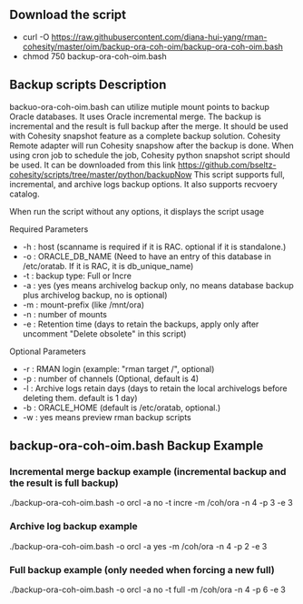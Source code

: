 ## Download the script
- curl -O https://raw.githubusercontent.com/diana-hui-yang/rman-cohesity/master/oim/backup-ora-coh-oim/backup-ora-coh-oim.bash
- chmod 750 backup-ora-coh-oim.bash

## Backup scripts Description

backuo-ora-coh-oim.bash can utilize mutiple mount points to backup Oracle databases. It uses Oracle incremental merge. The backup is incremental and the result is full backup after the merge. It should be used with Cohesity snapshot feature as a complete backup solution. Cohesity Remote adapter will run Cohesity snapshow after the backup is done. When using cron job to schedule the job, Cohesity python snapshot script should be used. It can be downloaded from this link https://github.com/bseltz-cohesity/scripts/tree/master/python/backupNow
This script supports full, incremental, and archive logs backup options. It also supports recvoery catalog.

When run the script without any options, it displays the script usage

 Required Parameters
- -h : host (scanname is required if it is RAC. optional if it is standalone.)
- -o : ORACLE_DB_NAME (Need to have an entry of this database in /etc/oratab. If it is RAC, it is db_unique_name)
- -t : backup type: Full or Incre
- -a : yes (yes means archivelog backup only, no means database backup plus archivelog backup, no is optional)
- -m : mount-prefix (like /mnt/ora)
- -n : number of mounts
- -e : Retention time (days to retain the backups, apply only after uncomment "Delete obsolete" in this script)

 Optional Parameters
- -r : RMAN login (example: "rman target /", optional)
- -p : number of channels (Optional, default is 4)
- -l : Archive logs retain days (days to retain the local archivelogs before deleting them. default is 1 day)
- -b : ORACLE_HOME (default is /etc/oratab, optional.)
- -w : yes means preview rman backup scripts

## backup-ora-coh-oim.bash Backup Example

### Incremental merge backup example (incremental backup and the result is full backup)
./backup-ora-coh-oim.bash -o orcl -a no -t incre -m /coh/ora -n 4 -p 3 -e 3

### Archive log backup example
./backup-ora-coh-oim.bash -o orcl -a yes -m /coh/ora -n 4 -p 2 -e 3

### Full backup example (only needed when forcing a new full)
./backup-ora-coh-oim.bash -o orcl -a no -t full -m /coh/ora -n 4 -p 6 -e 3

